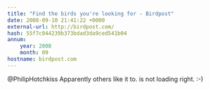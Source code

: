 ```yaml
---
title: "Find the birds you're looking for - Birdpost"
date: 2008-09-10 21:41:22 +0000
external-url: http://birdpost.com/
hash: 55f7c044239b373bdad3da9ced541b04
annum:
    year: 2008
    month: 09
hostname: birdpost.com
---
```


@PhilipHotchkiss Apparently others like it to.  is not loading right. :-)
